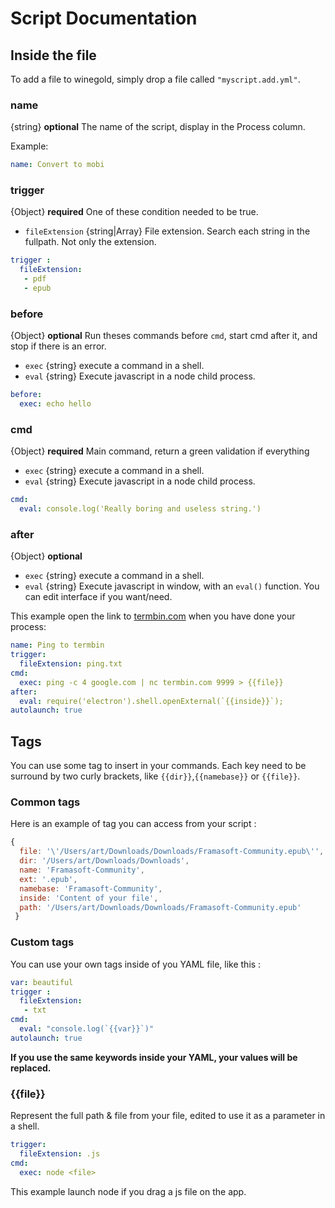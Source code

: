 # Script Documentation


## Inside the file

To add a file to winegold, simply drop a file called `"myscript.add.yml"`.

### name

{string} **optional** The name of the script, display in the Process column.

Example:

```yaml
name: Convert to mobi
```

### trigger

{Object} **required** One of these condition needed to be true.

* `fileExtension` {string|Array} File extension. Search each string in the fullpath. Not only the extension.

```yaml
trigger :
  fileExtension:
   - pdf
   - epub
```

### before

{Object} **optional** Run theses commands before `cmd`, start cmd after it, and stop if there is an error.

* `exec` {string} execute a command in a shell.
* `eval` {string} Execute javascript in a node child process.

```yaml
before:
  exec: echo hello
```

### cmd

{Object} **required** Main command, return a green validation if everything

* `exec` {string} execute a command in a shell.
* `eval` {string} Execute javascript in a node child process.

```yaml
cmd:
  eval: console.log('Really boring and useless string.')
```

### after

{Object} **optional**

* `exec` {string} execute a command in a shell.
* `eval` {string} Execute javascript in window, with an `eval()` function. You can edit interface if you want/need.

This example open the link to [termbin.com](http://termbin.com) when you have done your process:

```yaml
name: Ping to termbin
trigger:
  fileExtension: ping.txt
cmd:
  exec: ping -c 4 google.com | nc termbin.com 9999 > {{file}}
after:
  eval: require('electron').shell.openExternal(`{{inside}}`);
autolaunch: true
```

## Tags

You can use some tag to insert in your commands. Each key need to be surround by two curly brackets, like `{{dir}}`,`{{namebase}}` or `{{file}}`.



### Common tags

Here is an example of tag you can access from your script  :

```js
{
  file: '\'/Users/art/Downloads/Downloads/Framasoft-Community.epub\'',
  dir: '/Users/art/Downloads/Downloads',
  name: 'Framasoft-Community',
  ext: '.epub',
  namebase: 'Framasoft-Community',
  inside: 'Content of your file',
  path: '/Users/art/Downloads/Downloads/Framasoft-Community.epub'
 }
```

### Custom tags

You can use your own tags inside of you YAML file, like this :

```yaml
var: beautiful
trigger :
  fileExtension:
   - txt
cmd:
  eval: "console.log(`{{var}}`)"
autolaunch: true
```
**If you use the same keywords inside your YAML, your values will be replaced.**

### {{file}}

Represent the full path & file from your file, edited to use it as a parameter in a shell.

```yaml
trigger:
  fileExtension: .js
cmd:
  exec: node <file>
```

This example launch node if you drag a js file on the app.
